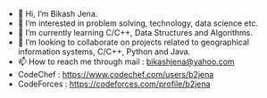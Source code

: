 - 👋 Hi, I’m Bikash Jena.
- 👀 I’m interested in problem solving, technology, data science etc.
- 🌱 I’m currently learning C/C++, Data Structures and Algorithms.
- 💞️ I’m looking to collaborate on projects related to geographical information systems, C/C++, Python and Java.
- 📫 How to reach me through mail : bikashjena@yahoo.com
- CodeChef : https://www.codechef.com/users/b2jena
- CodeForces : https://codeforces.com/profile/b2jena

<!---
b2jena/b2jena is a ✨ special ✨ repository because its `README.md` (this file) appears on your GitHub profile.
You can click the Preview link to take a look at your changes.
--->
